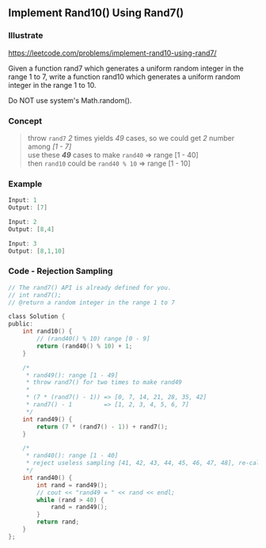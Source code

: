 ## Implement Rand10() Using Rand7()
### Illustrate
<https://leetcode.com/problems/implement-rand10-using-rand7/>

Given a function rand7 which generates a uniform random integer in the range 1 to 7, write a function rand10 which generates a uniform random integer in the range 1 to 10.

Do NOT use system's Math.random().

### Concept

> throw `rand7` _2_ times yields _49_ cases, so we could get _2_ number among _[1 - 7]_<br>
use these **_49_** cases to make `rand40` => range [1 - 40]<br>
then `rand10` could be `rand40 % 10` => range [1 - 10]

### Example
```c
Input: 1
Output: [7]

Input: 2
Output: [8,4]

Input: 3
Output: [8,1,10]
```

### Code - Rejection Sampling
```c
// The rand7() API is already defined for you.
// int rand7();
// @return a random integer in the range 1 to 7

class Solution {
public:
    int rand10() {
        // (rand40() % 10) range [0 - 9]
        return (rand40() % 10) + 1;
    }

    /*
     * rand49(): range [1 - 49]
     * throw rand7() for two times to make rand49
     *
     * (7 * (rand7() - 1)) => [0, 7, 14, 21, 28, 35, 42]
     * rand7() - 1         => [1, 2, 3, 4, 5, 6, 7]
     */
    int rand49() {
        return (7 * (rand7() - 1)) + rand7();
    }

    /*
     * rand40(): range [1 - 40]
     * reject useless sampling [41, 42, 43, 44, 45, 46, 47, 48], re-calculate
     */
    int rand40() {
        int rand = rand49();
        // cout << "rand49 = " << rand << endl;
        while (rand > 40) {
            rand = rand49();
        }
        return rand;
    }
};
```
